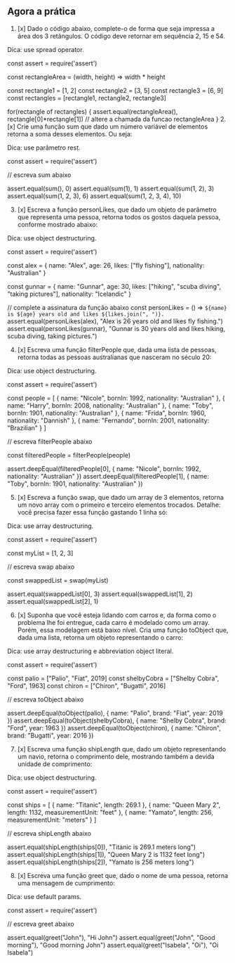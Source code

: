 ## Agora a prática

1. [x] Dado o código abaixo, complete-o de forma que seja impressa a área dos 3 retângulos. O código deve retornar em sequência 2, 15 e 54.

Dica: use spread operator.

const assert = require('assert')

const rectangleArea = (width, height) => width * height

const rectangle1 = [1, 2]
const rectangle2 = [3, 5]
const rectangle3 = [6, 9]
const rectangles = [rectangle1, rectangle2, rectangle3]

for(rectangle of rectangles) {
    assert.equal(rectangleArea(), rectangle[0]*rectangle[1]) // altere a chamada da funcao rectangleArea
}
2. [x] Crie uma função sum que dado um número variável de elementos retorna a soma desses elementos. Ou seja:

Dica: use parâmetro rest.

const assert = require('assert')

// escreva sum abaixo

assert.equal(sum(), 0)
assert.equal(sum(1), 1)
assert.equal(sum(1, 2), 3)
assert.equal(sum(1, 2, 3), 6)
assert.equal(sum(1, 2, 3, 4), 10)

3. [x] Escreva a função personLikes, que dado um objeto de parâmetro que representa uma pessoa, retorna todos os gostos daquela pessoa, conforme mostrado abaixo:

Dica: use object destructuring.

const assert = require('assert')

const alex = {
    name: "Alex",
    age: 26,
    likes: ["fly fishing"],
    nationality: "Australian"
}

const gunnar = {
    name: "Gunnar",
    age: 30,
    likes: ["hiking", "scuba diving", "taking pictures"],
    nationality: "Icelandic"
}

// complete a assinatura da função abaixo
const personLikes = () => `${name} is ${age} years old and likes ${likes.join(", ")}.`
assert.equal(personLikes(alex), "Alex is 26 years old and likes fly fishing.")
assert.equal(personLikes(gunnar), "Gunnar is 30 years old and likes hiking, scuba diving, taking pictures.")

4. [x] Escreva uma função filterPeople que, dada uma lista de pessoas, retorna todas as pessoas australianas que nasceram no século 20:

Dica: use object destructuring.

const assert = require('assert')

const people = [
    {
        name: "Nicole",
        bornIn: 1992,
        nationality: "Australian"
    },
    {
        name: "Harry",
        bornIn: 2008,
        nationality: "Australian"
    },
    {
        name: "Toby",
        bornIn: 1901,
        nationality: "Australian"
    },
    {
        name: "Frida",
        bornIn: 1960,
        nationality: "Dannish"
    },
    {
        name: "Fernando",
        bornIn: 2001,
        nationality: "Brazilian"
    }
]

// escreva filterPeople abaixo

const filteredPeople = filterPeople(people)

assert.deepEqual(filteredPeople[0], { name: "Nicole", bornIn: 1992, nationality: "Australian" })
assert.deepEqual(filteredPeople[1], { name: "Toby", bornIn: 1901, nationality: "Australian" })

5. [x] Escreva a função swap, que dado um array de 3 elementos, retorna um novo array com o primeiro e terceiro elementos trocados. Detalhe: você precisa fazer essa função gastando 1 linha só:

Dica: use array destructuring.

const assert = require('assert')

const myList = [1, 2, 3]

// escreva swap abaixo

const swappedList = swap(myList)

assert.equal(swappedList[0], 3)
assert.equal(swappedList[1], 2)
assert.equal(swappedList[2], 1)

6. [x] Suponha que você esteja lidando com carros e, da forma como o problema lhe foi entregue, cada carro é modelado como um array. Porém, essa modelagem está baixo nível. Cria uma função toObject que, dada uma lista, retorna um objeto representando o carro:

Dica: use array destructuring e abbreviation object literal.

const assert = require('assert')

const palio = ["Palio", "Fiat", 2019]
const shelbyCobra = ["Shelby Cobra", "Ford", 1963]
const chiron = ["Chiron", "Bugatti", 2016]

// escreva toObject abaixo

assert.deepEqual(toObject(palio), { name: "Palio", brand: "Fiat", year: 2019 })
assert.deepEqual(toObject(shelbyCobra), { name: "Shelby Cobra", brand: "Ford", year: 1963 })
assert.deepEqual(toObject(chiron), { name: "Chiron", brand: "Bugatti", year: 2016 })

7. [x] Escreva uma função shipLength que, dado um objeto representando um navio, retorna o comprimento dele, mostrando também a devida unidade de comprimento:

Dica: use object destructuring.

const assert = require('assert')

const ships = [
    {
        name: "Titanic",
        length: 269.1
    },
    {
        name: "Queen Mary 2",
        length: 1132,
        measurementUnit: "feet"
    },
    {
        name: "Yamato",
        length: 256,
        measurementUnit: "meters"
    }
]

// escreva shipLength abaixo

assert.equal(shipLength(ships[0]), "Titanic is 269.1 meters long")
assert.equal(shipLength(ships[1]), "Queen Mary 2 is 1132 feet long")
assert.equal(shipLength(ships[2]), "Yamato is 256 meters long")

8. [x] Escreva uma função greet que, dado o nome de uma pessoa, retorna uma mensagem de cumprimento:

Dica: use default params.

const assert = require('assert')

// escreva greet abaixo

assert.equal(greet("John"), "Hi John")
assert.equal(greet("John", "Good morning"), "Good morning John")
assert.equal(greet("Isabela", "Oi"), "Oi Isabela")